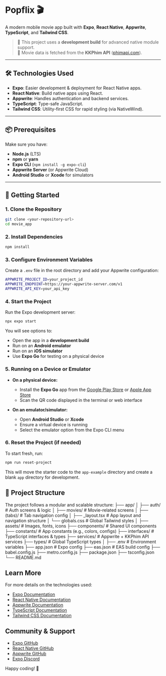 # Popflix 🎬

A modern mobile movie app built with **Expo**, **React Native**, **Appwrite**, **TypeScript**, and **Tailwind CSS**.

> 📱 This project uses a **development build** for advanced native module support.  
> 🎥 Movie data is fetched from the **KKPhim API** ([phimapi.com](https://phimapi.com)).

---

## 🛠️ Technologies Used

- **Expo**: Easier development & deployment for React Native apps.
- **React Native**: Build native apps using React.
- **Appwrite**: Handles authentication and backend services.
- **TypeScript**: Type-safe JavaScript.
- **Tailwind CSS**: Utility-first CSS for rapid styling (via NativeWind).

---

## 📦 Prerequisites

Make sure you have:

- **Node.js** (LTS)
- **npm** or **yarn**
- **Expo CLI** (`npm install -g expo-cli`)
- **Appwrite Server** (or Appwrite Cloud)
- **Android Studio** or **Xcode** for simulators

---

## 🚀 Getting Started

### 1. Clone the Repository

```bash
git clone <your-repository-url>
cd movie_app
```

### 2. Install Dependencies
```bash
npm install
```



### 3. Configure Environment Variables

Create a `.env` file in the root directory and add your Appwrite configuration:

```bash
APPWRITE_PROJECT_ID=your_project_id
APPWRITE_ENDPOINT=https://your-appwrite-server.com/v1
APPWRITE_API_KEY=your_api_key
```

### 4. Start the Project

Run the Expo development server:

```bash
npx expo start
```

You will see options to:
- Open the app in a **development build**
- Run on an **Android emulator**
- Run on an **iOS simulator**
- Use **Expo Go** for testing on a physical device

### 5. Running on a Device or Emulator

- **On a physical device:**
  - Install the **Expo Go** app from the [Google Play Store](https://play.google.com/store/apps/details?id=host.exp.exponent) or [Apple App Store](https://apps.apple.com/us/app/expo-go/id982107779)
  - Scan the QR code displayed in the terminal or web interface

- **On an emulator/simulator:**
  - Open **Android Studio** or **Xcode**
  - Ensure a virtual device is running
  - Select the emulator option from the Expo CLI menu

### 6. Reset the Project (if needed)

To start fresh, run:

```bash
npm run reset-project
```

This will move the starter code to the `app-example` directory and create a blank `app` directory for development.

## 📁 Project Structure

The project follows a modular and scalable structure:
├── app/
│   ├── auth/               # Auth screens & logic
│   ├── movies/             # Movie-related screens
│   ├── (tabs)/             # Tab navigation config
│   ├── _layout.tsx         # App layout and navigation structure
│   └── globals.css         # Global Tailwind styles
│
├── assets/                 # Images, fonts, icons
├── components/             # Shared UI components
├── constants/              # App constants (e.g., colors, configs)
├── interfaces/             # TypeScript interfaces & types
├── services/               # Appwrite + KKPhim API services
├── types/                  # Global TypeScript types
│
├── .env                    # Environment variables
├── app.json                # Expo config
├── eas.json                # EAS build config
├── babel.config.js
├── metro.config.js
├── package.json
├── tsconfig.json
└── README.md


## Learn More

For more details on the technologies used:
- [Expo Documentation](https://docs.expo.dev/)
- [React Native Documentation](https://reactnative.dev/)
- [Appwrite Documentation](https://appwrite.io/docs)
- [TypeScript Documentation](https://www.typescriptlang.org/)
- [Tailwind CSS Documentation](https://tailwindcss.com/docs)

## Community & Support

- [Expo GitHub](https://github.com/expo/expo)
- [React Native GitHub](https://github.com/facebook/react-native)
- [Appwrite GitHub](https://github.com/appwrite/appwrite)
- [Expo Discord](https://chat.expo.dev)

Happy coding! 🚀

